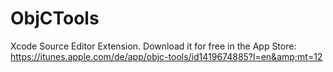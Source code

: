 # ObjCTools
Xcode Source Editor Extension. Download it for free in the App Store: https://itunes.apple.com/de/app/objc-tools/id1419674885?l=en&amp;mt=12
